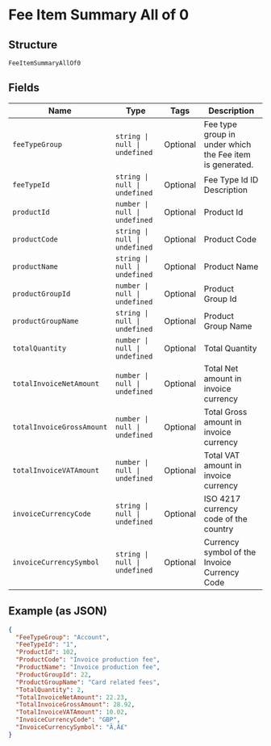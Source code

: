 
# Fee Item Summary All of 0

## Structure

`FeeItemSummaryAllOf0`

## Fields

| Name | Type | Tags | Description |
|  --- | --- | --- | --- |
| `feeTypeGroup` | `string \| null \| undefined` | Optional | Fee type group in under which the Fee item is generated. |
| `feeTypeId` | `string \| null \| undefined` | Optional | Fee Type Id ID  Description |
| `productId` | `number \| null \| undefined` | Optional | Product Id |
| `productCode` | `string \| null \| undefined` | Optional | Product Code |
| `productName` | `string \| null \| undefined` | Optional | Product Name |
| `productGroupId` | `number \| null \| undefined` | Optional | Product Group Id |
| `productGroupName` | `string \| null \| undefined` | Optional | Product Group Name |
| `totalQuantity` | `number \| null \| undefined` | Optional | Total Quantity |
| `totalInvoiceNetAmount` | `number \| null \| undefined` | Optional | Total Net amount in invoice currency |
| `totalInvoiceGrossAmount` | `number \| null \| undefined` | Optional | Total Gross amount in invoice currency |
| `totalInvoiceVATAmount` | `number \| null \| undefined` | Optional | Total VAT amount in invoice currency |
| `invoiceCurrencyCode` | `string \| null \| undefined` | Optional | ISO 4217 currency code of the country |
| `invoiceCurrencySymbol` | `string \| null \| undefined` | Optional | Currency symbol of the Invoice Currency Code |

## Example (as JSON)

```json
{
  "FeeTypeGroup": "Account",
  "FeeTypeId": "1",
  "ProductId": 102,
  "ProductCode": "Invoice production fee",
  "ProductName": "Invoice production fee",
  "ProductGroupId": 22,
  "ProductGroupName": "Card related fees",
  "TotalQuantity": 2,
  "TotalInvoiceNetAmount": 22.23,
  "TotalInvoiceGrossAmount": 28.92,
  "TotalInvoiceVATAmount": 10.02,
  "InvoiceCurrencyCode": "GBP",
  "InvoiceCurrencySymbol": "Ã‚Â£"
}
```

